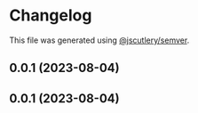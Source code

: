 # Changelog

This file was generated using [@jscutlery/semver](https://github.com/jscutlery/semver).

## 0.0.1 (2023-08-04)



## 0.0.1 (2023-08-04)
